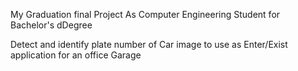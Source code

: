 My Graduation final Project As Computer Engineering Student for Bachelor's dDegree


Detect and identify plate number of Car image to use as Enter/Exist application for an office Garage